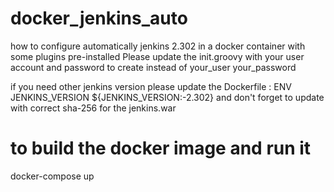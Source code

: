# docker_jenkins_auto
how to configure automatically jenkins 2.302 in a docker container with some plugins pre-installed
Please update the init.groovy with your user account and password to create instead of your_user your_password

if you need other jenkins version please update the Dockerfile : 
ENV JENKINS_VERSION ${JENKINS_VERSION:-2.302}
and don't forget to update with correct sha-256 for the jenkins.war 
# to build the docker image and run it
docker-compose up


